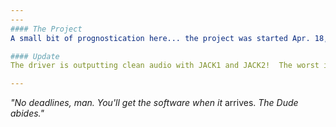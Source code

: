 ```yaml
---
---
#### The Project
A small bit of prognostication here... the project was started Apr. 18, 2018 and is still underway (as of May 5).  It doesn't entirely work yet but it will, and when it does the source and docs will be here in all their glory.  Have a little faith and refer to the **Status Report** on the <a href="{{ site.github.repository_url | append: "/projects" }}">Projects</a> page.

#### Update
The driver is outputting clean audio with JACK1 and JACK2!  The worst is over.

---
```


_"No deadlines, man.  You'll get the software when it_ arrives.  _The Dude abides."_
